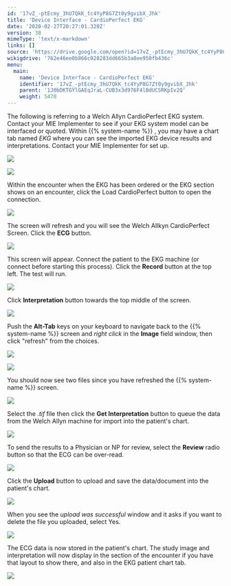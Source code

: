 ```yaml
---
id: '17vZ_-ptEcmy_3hU7QkK_tc4YyP8G7Zt0y9gvibX_Jhk'
title: 'Device Interface - CardioPerfect EKG'
date: '2020-02-27T20:27:01.320Z'
version: 38
mimeType: 'text/x-markdown'
links: []
source: 'https://drive.google.com/open?id=17vZ_-ptEcmy_3hU7QkK_tc4YyP8G7Zt0y9gvibX_Jhk'
wikigdrive: '762e46ee0b866c028283dd665b3a8ee950fb436c'
menu:
  main:
    name: 'Device Interface - CardioPerfect EKG'
    identifier: '17vZ_-ptEcmy_3hU7QkK_tc4YyP8G7Zt0y9gvibX_Jhk'
    parent: '1J0bDKTGYlGAEqJraL-CUB3x3d976F4lBdUCSRKpIv2Q'
    weight: 5470
---
```

The following is referring to a Welch Allyn CardioPerfect EKG system. Contact your MIE Implementer to see if your EKG system model can be interfaced or quoted.
Within {{% system-name %}} , you may have a chart tab named *EKG* where you can see the imported EKG device results and interpretations. Contact your MIE Implementer for set up.

![](../device-interface-cardioperfect-ekg.assets/10000201000000A9000000BB9B1F17290B1FBE7A.png)

 ![](../device-interface-cardioperfect-ekg.assets/1000020100000491000000BB836559C02370E905.png)

Within the encounter when the EKG has been ordered or the EKG section shows on an encounter, click the Load CardioPerfect button to open the connection.

![](../device-interface-cardioperfect-ekg.assets/10000201000003A60000007A8494BFC9012340D4.png)

The screen will refresh and you will see the Welch Allkyn CardioPerfect Screen. Click the **ECG** button.

![](../device-interface-cardioperfect-ekg.assets/100002010000029F000001F6E9169C152FCB64D2.png)

This screen will appear. Connect the patient to the EKG machine (or connect before starting this process). Click the **Record** button at the top left. The test will run.

![](../device-interface-cardioperfect-ekg.assets/10000201000001C400000136B4B784C771C86691.png)

Click **Interpretation** button towards the top middle of the screen.

![](../device-interface-cardioperfect-ekg.assets/100002010000021400000181CA1EECF683AD3C31.png)

Push the **Alt-Tab** keys on your keyboard to navigate back to the {{% system-name %}} screen and *right click* in the **Image** field window, then click "refresh" from the choices.

![](../device-interface-cardioperfect-ekg.assets/1000020100000112000000ACD3C4AAB1C95ECBB7.png)

 ![](../device-interface-cardioperfect-ekg.assets/10000201000000C7000000C09302D677DB497E98.png)

You should now see two files since you have refreshed the {{% system-name %}} screen.

![](../device-interface-cardioperfect-ekg.assets/1000020100000132000000F77EE17C591C4022DE.png)

Select the *.tif* file then click the **Get Interpretation** button to queue the data from the Welch Allyn machine for import into the patient's chart.

![](../device-interface-cardioperfect-ekg.assets/1000020100000132000000F7254441114AB7CB5A.png)

To send the results to a Physician or NP for review, select the **Review** radio button so that the ECG can be over-read.

![](../device-interface-cardioperfect-ekg.assets/1000020100000132000000F76FB23C076C8D06D8.png)

Click the **Upload** button to upload and save the data/document into the patient's chart.

![](../device-interface-cardioperfect-ekg.assets/1000020100000132000000F703D36E540D480A1A.png)

When you see the *upload was successful* window and it asks if you want to delete the file you uploaded, select Yes.

![](../device-interface-cardioperfect-ekg.assets/10000000000001310000007EF1B9BCF9475AAADB.png)

The ECG data is now stored in the patient's chart.
The study image and interpretation will now display in the section of the encounter if you have that layout to show there, and also in the EKG patient chart tab.

![](../device-interface-cardioperfect-ekg.assets/100002010000020300000135BAC8CFE40014C5A4.png)

